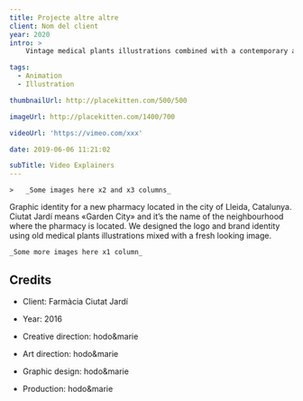 ```yaml
---
title: Projecte altre altre
client: Nom del client
year: 2020
intro: > 
	Vintage medical plants illustrations combined with a contemporary aesthetics for the identity of a new pharmacy with a special focus on natural products.

tags:
  - Animation
  - Illustration

thumbnailUrl: http://placekitten.com/500/500

imageUrl: http://placekitten.com/1400/700

videoUrl: 'https://vimeo.com/xxx'

date: 2019-06-06 11:21:02

subTitle: Video Explainers
---
```


	>	_Some images here x2 and x3 columns_

Graphic identity for a new pharmacy located in the city of Lleida, Catalunya.
Ciutat Jardí means «Garden City» and it’s the name of the neighbourhood where the pharmacy is located.
We designed the logo and brand identity using old medical plants illustrations mixed with a fresh looking image.

	_Some more images here x1 column_ 

## Credits

* Client: Farmàcia Ciutat Jardí
* Year: 2016


* Creative direction: hodo&marie
* Art direction: hodo&marie
* Graphic design: hodo&marie
* Production: hodo&marie